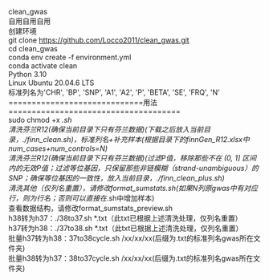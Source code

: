 clean_gwas \
自用自用自用 \
创建环境 \
git clone https://github.com/Locco2011/clean_gwas.git \
cd clean_gwas \
conda env create -f environment.yml \
conda activate clean \
Python 3.10 \
Linux Ubuntu 20.04.6 LTS \
标准列名为'CHR', 'BP', 'SNP', 'A1', 'A2', 'P', 'BETA', 'SE', 'FRQ', 'N' \
=============================用法===================================== \
sudo chmod +x *.sh \
清洗芬兰R12(确保当前目录下只有芬兰数据)(下载之后放入当前目录，./finn_clean.sh)，标准列名+补充样本(根据目录下的finnGen_R12.xlsx中num_cases+num_controls=N) \
清洗芬兰R12(确保当前目录下只有芬兰数据)(过滤P值，移除那些不在 (0, 1] 区间内的无效P值；过滤等位基因，只保留那些非链模糊（strand-unambiguous）的SNP；确保等位基因的一致性，放入当前目录，./finn_clean_plus.sh) \
清洗其他（仅列名重置），请修改format_sumstats.sh(如果N列原gwas中有对应行，则为行名；否则可以直接在*.sh中增加样本) \
查看数据结构，请修改format_sumstats_preview.sh \
h38转为h37：./38to37.sh *.txt（此txt已根据上述清洗处理，仅列名重置） \
h37转为h38：./37to38.sh *.txt（此txt已根据上述清洗处理，仅列名重置） \
批量h37转为h38：37to38cycle.sh /xx/xx/xx(后缀为.txt的标准列名gwas所在文件夹) \
批量h38转为h37：38to37cycle.sh /xx/xx/xx(后缀为.txt的标准列名gwas所在文件夹) 

